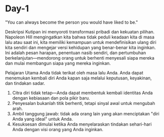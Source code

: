 # Day-1
"You can always become the person you would have liked to be." 

Deskripsi
Kutipan ini menyoroti transformasi pribadi dan kekuatan pilihan. Napoleon Hill mengingatkan kita bahwa tidak peduli keadaan kita di masa lalu atau saat ini, kita memiliki kemampuan untuk mendefinisikan ulang diri kita sendiri dan mengejar versi kehidupan yang benar-benar kita inginkan. Ini adalah pesan harapan, penentuan nasib sendiri, dan pertumbuhan berkelanjutan—mendorong orang untuk berhenti menyesali siapa mereka dan mulai membangun siapa yang mereka inginkan.

Pelajaran Utama
Anda tidak terikat oleh masa lalu Anda. Anda dapat menemukan kembali diri Anda kapan saja melalui keputusan, keyakinan, dan tindakan sadar.
1.	Citra diri tidak tetap—Anda dapat membentuk kembali identitas Anda dengan kebiasaan dan pola pikir baru.
2.	Penyesalan bukanlah titik berhenti, tetapi sinyal awal untuk mengubah arah.
3.	Ambil tanggung jawab: tidak ada orang lain yang akan menciptakan "diri Anda yang ideal" untuk Anda.
4.	Kesuksesan dimulai ketika Anda menyelaraskan tindakan sehari-hari Anda dengan visi orang yang Anda inginkan.
